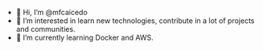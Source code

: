 - 👋 Hi, I’m @mfcaicedo
- 👀 I’m interested in learn new technologies, contribute in a lot of projects and communities.
- 🌱 I’m currently learning Docker and AWS.
<!---
mfcaicedo/mfcaicedo is a ✨ special ✨ repository because its `README.md` (this file) appears on your GitHub profile.
You can click the Preview link to take a look at your changes.
--->
